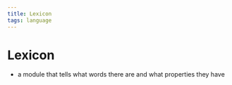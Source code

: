 ```yaml
---
title: Lexicon
tags: language
---
```


# Lexicon
- a module that tells what words there are and what properties they have 








































